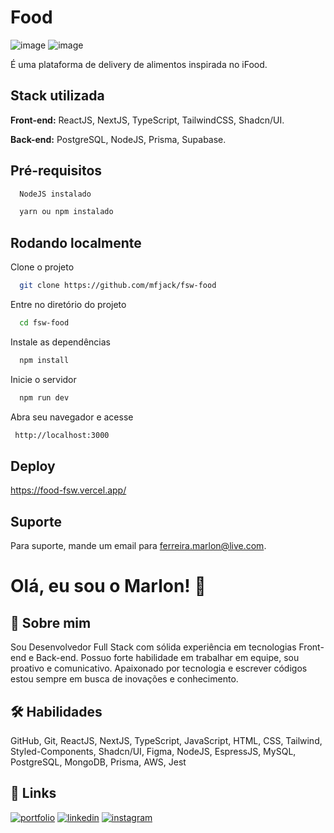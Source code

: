 # Food

![image](https://github.com/mfjack/fsw-food/assets/105893969/c9b6154f-e5e2-4796-944f-27f32ea8b4dd)
![image](https://github.com/mfjack/fsw-food/assets/105893969/32ffc77c-0b50-4b82-99f6-9d5d5c1c2e0f)

É uma plataforma de delivery de alimentos inspirada no iFood.

## Stack utilizada

**Front-end:** ReactJS, NextJS, TypeScript, TailwindCSS, Shadcn/UI.

**Back-end:** PostgreSQL, NodeJS, Prisma, Supabase.

## Pré-requisitos

```bash
  NodeJS instalado
```

```bash
  yarn ou npm instalado
```
## Rodando localmente

Clone o projeto

```bash
  git clone https://github.com/mfjack/fsw-food
```

Entre no diretório do projeto

```bash
  cd fsw-food
```

Instale as dependências

```bash
  npm install
```

Inicie o servidor

```bash
  npm run dev
```

Abra seu navegador e acesse

```bash
 http://localhost:3000
```

## Deploy

https://food-fsw.vercel.app/

## Suporte

Para suporte, mande um email para ferreira.marlon@live.com.

# Olá, eu sou o Marlon! 👋

## 🚀 Sobre mim
Sou Desenvolvedor Full Stack com sólida experiência em tecnologias Front-end e Back-end. Possuo forte habilidade em trabalhar em equipe, sou proativo e comunicativo. Apaixonado por tecnologia e escrever códigos estou sempre em busca de inovações e conhecimento.

## 🛠 Habilidades
GitHub,
Git,
ReactJS,
NextJS,
TypeScript,
JavaScript,
HTML,
CSS,
Tailwind,
Styled-Components,
Shadcn/UI,
Figma,
NodeJS,
EspressJS,
MySQL,
PostgreSQL,
MongoDB,
Prisma,
AWS,
Jest

## 🔗 Links
[![portfolio](https://img.shields.io/badge/my_portfolio-000?style=for-the-badge&logo=ko-fi&logoColor=white)](https://marlonferreira.vercel.app/)
[![linkedin](https://img.shields.io/badge/linkedin-0A66C2?style=for-the-badge&logo=linkedin&logoColor=white)](https://www.linkedin.com/in/jackvr/)
[![instagram](https://img.shields.io/badge/instagram-1DA1F2?style=for-the-badge&logo=instagram&logoColor=white)](https://www.instagram.com/vrjack_/)

